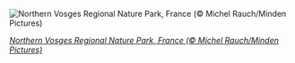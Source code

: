 
![Northern Vosges Regional Nature Park, France (© Michel Rauch/Minden Pictures)](https://cn.bing.com//th?id=OHR.VosgesBioReserve_EN-US9600640906_1920x1080.jpg&rf=LaDigue_1920x1080.jpg&pid=hp)

*[Northern Vosges Regional Nature Park, France (© Michel Rauch/Minden Pictures)](https://www.bing.com/search?q=northern+vosges+regional+nature+park+france&form=hpcapt&filters=HpDate%3a%2220210204_0800%22)*
